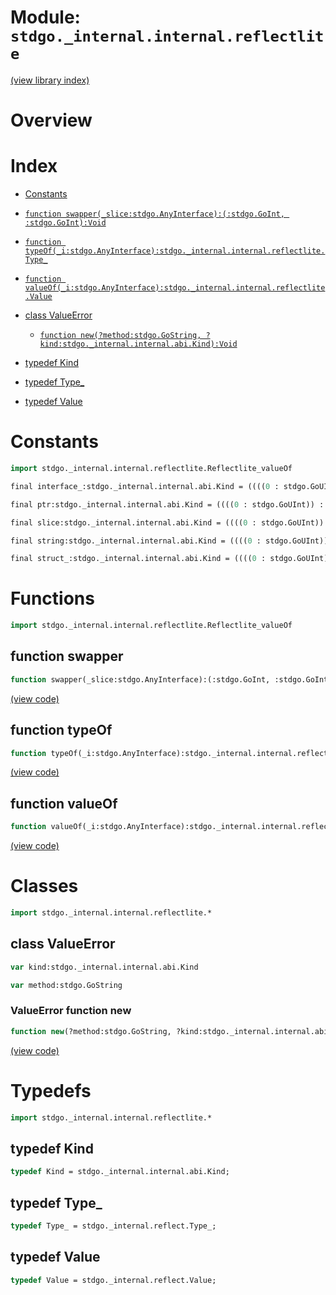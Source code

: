 # Module: `stdgo._internal.internal.reflectlite`

[(view library index)](../../../stdgo.md)


# Overview


# Index


- [Constants](<#constants>)

- [`function swapper(_slice:stdgo.AnyInterface):(:stdgo.GoInt, :stdgo.GoInt):Void`](<#function-swapper>)

- [`function typeOf(_i:stdgo.AnyInterface):stdgo._internal.internal.reflectlite.Type_`](<#function-typeof>)

- [`function valueOf(_i:stdgo.AnyInterface):stdgo._internal.internal.reflectlite.Value`](<#function-valueof>)

- [class ValueError](<#class-valueerror>)

  - [`function new(?method:stdgo.GoString, ?kind:stdgo._internal.internal.abi.Kind):Void`](<#valueerror-function-new>)

- [typedef Kind](<#typedef-kind>)

- [typedef Type\_](<#typedef-type_>)

- [typedef Value](<#typedef-value>)

# Constants


```haxe
import stdgo._internal.internal.reflectlite.Reflectlite_valueOf
```


```haxe
final interface_:stdgo._internal.internal.abi.Kind = ((((0 : stdgo.GoUInt)) : stdgo._internal.internal.abi.Abi_Kind.Kind))
```


```haxe
final ptr:stdgo._internal.internal.abi.Kind = ((((0 : stdgo.GoUInt)) : stdgo._internal.internal.abi.Abi_Kind.Kind))
```


```haxe
final slice:stdgo._internal.internal.abi.Kind = ((((0 : stdgo.GoUInt)) : stdgo._internal.internal.abi.Abi_Kind.Kind))
```


```haxe
final string:stdgo._internal.internal.abi.Kind = ((((0 : stdgo.GoUInt)) : stdgo._internal.internal.abi.Abi_Kind.Kind))
```


```haxe
final struct_:stdgo._internal.internal.abi.Kind = ((((0 : stdgo.GoUInt)) : stdgo._internal.internal.abi.Abi_Kind.Kind))
```


# Functions


```haxe
import stdgo._internal.internal.reflectlite.Reflectlite_valueOf
```


## function swapper


```haxe
function swapper(_slice:stdgo.AnyInterface):(:stdgo.GoInt, :stdgo.GoInt):Void
```


[\(view code\)](<./Reflectlite_valueOf.hx#L2>)


## function typeOf


```haxe
function typeOf(_i:stdgo.AnyInterface):stdgo._internal.internal.reflectlite.Type_
```


[\(view code\)](<./Reflectlite_valueOf.hx#L2>)


## function valueOf


```haxe
function valueOf(_i:stdgo.AnyInterface):stdgo._internal.internal.reflectlite.Value
```


[\(view code\)](<./Reflectlite_valueOf.hx#L2>)


# Classes


```haxe
import stdgo._internal.internal.reflectlite.*
```


## class ValueError


```haxe
var kind:stdgo._internal.internal.abi.Kind
```


```haxe
var method:stdgo.GoString
```


### ValueError function new


```haxe
function new(?method:stdgo.GoString, ?kind:stdgo._internal.internal.abi.Kind):Void
```


[\(view code\)](<./Reflectlite_ValueError.hx#L5>)


# Typedefs


```haxe
import stdgo._internal.internal.reflectlite.*
```


## typedef Kind


```haxe
typedef Kind = stdgo._internal.internal.abi.Kind;
```


## typedef Type\_


```haxe
typedef Type_ = stdgo._internal.reflect.Type_;
```


## typedef Value


```haxe
typedef Value = stdgo._internal.reflect.Value;
```



